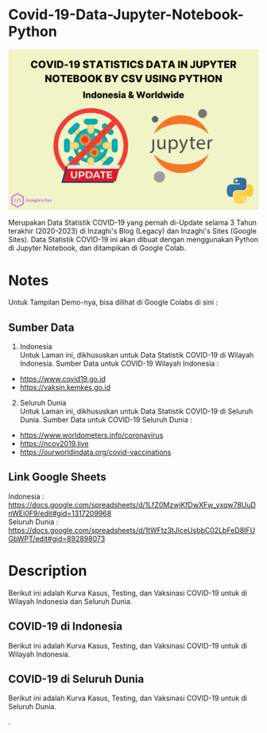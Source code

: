 # Covid-19-Data-Jupyter-Notebook-Python

![COVID-19 Data Statistics Python using Jupyter Notebook](/images/covid-19-data-jupyter-notebook-python.png)

Merupakan Data Statistik COVID-19 yang pernah di-Update selama 3 Tahun terakhir (2020-2023) di Inzaghi's Blog (Legacy) dan Inzaghi's Sites (Google Sites). Data Statistik COVID-19 ini akan dibuat dengan menggunakan Python di Jupyter Notebook, dan ditampikan di Google Colab.

# Notes

Untuk Tampilan Demo-nya, bisa dilihat di Google Colabs di sini :

## Sumber Data

1. Indonesia \
   Untuk Laman ini, dikhususkan untuk Data Statistik COVID-19 di Wilayah Indonesia. Sumber Data untuk COVID-19 Wilayah Indonesia :
  - https://www.covid19.go.id
  - https://vaksin.kemkes.go.id

2. Seluruh Dunia \
   Untuk Laman ini, dikhususkan untuk Data Statistik COVID-19 di Seluruh Dunia. Sumber Data untuk COVID-19 Seluruh Dunia :
  - https://www.worldometers.info/coronavirus
  - https://ncov2019.live
  - https://ourworldindata.org/covid-vaccinations

## Link Google Sheets

Indonesia : https://docs.google.com/spreadsheets/d/1LfZ0MzwjKfDwXFw_yxqw78UuDnWEi0F9/edit#gid=1317209968
\
Seluruh Dunia : https://docs.google.com/spreadsheets/d/1tWFtz3tJlceUsbbC02LbFeD8IFUGbWPT/edit#gid=892898073

# Description

Berikut ini adalah Kurva Kasus, Testing, dan Vaksinasi COVID-19 untuk di Wilayah Indonesia dan Seluruh Dunia.

## COVID-19 di Indonesia

Berikut ini adalah Kurva Kasus, Testing, dan Vaksinasi COVID-19 untuk di Wilayah Indonesia.

## COVID-19 di Seluruh Dunia

Berikut ini adalah Kurva Kasus, Testing, dan Vaksinasi COVID-19 untuk di Seluruh Dunia.

.
